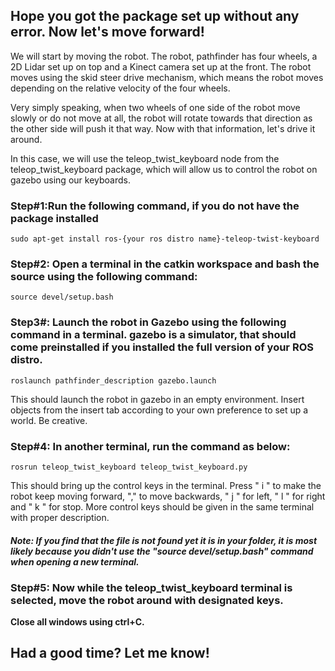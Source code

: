 ## Hope you got the package set up without any error. Now let's move forward! ##
We will start by moving the robot.
The robot, pathfinder has four wheels, a 2D Lidar set up on top and a Kinect camera set up at the front.
The robot moves using the skid steer drive mechanism, which means the robot moves depending on the relative velocity of the four wheels.

Very simply speaking, when two wheels of one side of the robot move slowly or do not move at all, 
the robot will rotate towards that direction as the other side will push it that way. Now with that information, let's drive it around.

In this case, we will use the teleop_twist_keyboard node from the teleop_twist_keyboard package, which will allow us to control the robot on gazebo using our keyboards.





### Step#1:Run the following command, if you do not have the package installed ###

`sudo apt-get install ros-{your ros distro name}-teleop-twist-keyboard`

### Step#2: Open a terminal in the catkin workspace and bash the source using the following command: ###
`source devel/setup.bash`

### Step3#: Launch the robot in Gazebo using the following command in a terminal. gazebo is a simulator, that should come preinstalled if you installed the full version of your ROS distro. ###
`roslaunch pathfinder_description gazebo.launch`

This should launch the robot in gazebo in an empty environment. Insert objects from the insert tab according to your own preference to set up a world. Be creative.

### Step#4: In another terminal, run the command as below: ###
`rosrun teleop_twist_keyboard teleop_twist_keyboard.py`

This should bring up the control keys in the terminal. Press " i " to make the robot keep moving forward, "," to move backwards, " j " for left, " l " for right and " k " for stop. 
More control keys should be given in the same terminal with proper description. 

#### _Note: If you find that the file is not found yet it is in your folder, it is most likely because you didn't use the "source devel/setup.bash" command when opening a new terminal._ ####

### Step#5: Now while the teleop_twist_keyboard terminal is selected, move the robot around with designated keys. ###

**Close all windows using ctrl+C.**

## Had a good time? Let me know! ##



